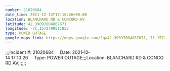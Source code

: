 ```yaml
---
number: 21020684
date_time: 2021-12-14T17:10:26+00:00
location: BLANCHARD RD & CONCORD AV
latitude: 42.39097004867671
longitude: -71.1572799511055
type: POWER OUTAGE
google_maps_link: https://maps.google.com/?q=42.39097004867671,-71.1572799511055
---
```


;;;Incident #: 21020684     Date: 2021‐12‐14 17:10:26     Type: POWER OUTAGE;;;Location: BLANCHARD RD & CONCORD AV;;;;;;
